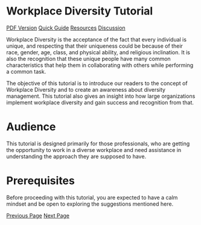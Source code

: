 # Workplace Diversity Tutorial
[PDF Version](../workplace_diversity/workplace_diversity_pdf_version.md)
[Quick Guide](../workplace_diversity/workplace_diversity_quick_guide.md)
[Resources](../workplace_diversity/workplace_diversity_useful_resources.md)
[Discussion](../workplace_diversity/workplace_diversity_discussion.md)

Workplace Diversity is the acceptance of the fact that every individual is unique, and respecting that their uniqueness could be because of their race, gender, age, class, and physical ability, and religious inclination. It is also the recognition that these unique people have many common characteristics that help them in collaborating with others while performing a common task.

The objective of this tutorial is to introduce our readers to the concept of Workplace Diversity and to create an awareness about diversity management. This tutorial also gives an insight into how large organizations implement workplace diversity and gain success and recognition from that.

# Audience
This tutorial is designed primarily for those professionals, who are getting the opportunity to work in a diverse workplace and need assistance in understanding the approach they are supposed to have.

# Prerequisites
Before proceeding with this tutorial, you are expected to have a calm mindset and be open to exploring the suggestions mentioned here.


[Previous Page](../workplace_diversity/index.md) [Next Page](../workplace_diversity/workplace_diversity_introduction.md) 
